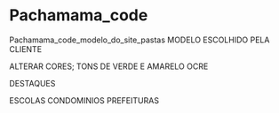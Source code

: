 # Pachamama_code
Pachamama_code_modelo_do_site_pastas
MODELO ESCOLHIDO PELA CLIENTE

ALTERAR CORES; TONS DE VERDE E AMARELO OCRE

DESTAQUES

ESCOLAS
CONDOMINIOS
PREFEITURAS

